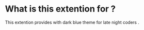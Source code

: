# What is this extention for ? 
This extention provides with dark blue theme for late night coders .
